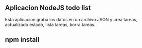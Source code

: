 
## Aplicacion NodeJS todo list 

Esta aplicacion graba los datos en un archivo JSON y crea tareas, actualizado estado, lista tareas, borra tareas.

## npm install